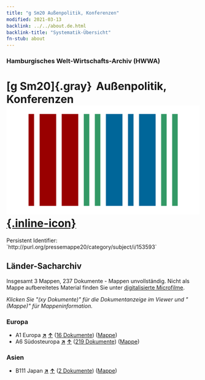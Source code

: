 ```yaml
---
title: "g Sm20 Außenpolitik, Konferenzen"
modified: 2021-03-13
backlink: ../../about.de.html
backlink-title: "Systematik-Übersicht"
fn-stub: about
---
```


### Hamburgisches Welt-Wirtschafts-Archiv (HWWA)

# [g Sm20]{.gray}&#8201; Außenpolitik, Konferenzen &#160; [![Wikidata](/images/Wikidata-logo.svg "Wikidata"){.inline-icon}](http://www.wikidata.org/entity/Q104699692)

<div class="hint">Persistent Identifier: `http://purl.org/pressemappe20/category/subject/i/153593`</div>







## Länder-Sacharchiv




Insgesamt 3 Mappen, 237 Dokumente - Mappen unvollständig.
Nicht als Mappe aufbereitetes Material finden Sie unter [digitalisierte Microfilme](/film/h1_sh.de.html).

_Klicken Sie "(xy Dokumente)" für die Dokumentanzeige im Viewer und "(Mappe)" für Mappeninformation._




### Europa

- A1 Europa [**&nearr;**](../../../geo/i/140892/about.de.html "Europa (alle Mappen)") [**&uarr;**](../../../geo/about.de.html#A1 "Ländersystematik") (<a href="https://pm20.zbw.eu/iiifview/folder/sh/140892,153593" title="über: Europa : Außenpolitik, Konferenzen" target="_blank">16 Dokumente</a>) ([Mappe](../../../../folder/sh/1408xx/140892/1535xx/153593/about.de.html))
- A6 Südosteuropa [**&nearr;**](../../../geo/i/140900/about.de.html "Südosteuropa (alle Mappen)") [**&uarr;**](../../../geo/about.de.html#A6 "Ländersystematik") (<a href="https://pm20.zbw.eu/iiifview/folder/sh/140900,153593" title="über: Südosteuropa : Außenpolitik, Konferenzen" target="_blank">219 Dokumente</a>) ([Mappe](../../../../folder/sh/1409xx/140900/1535xx/153593/about.de.html))

### Asien

- B111 Japan [**&nearr;**](../../../geo/i/141272/about.de.html "Japan (alle Mappen)") [**&uarr;**](../../../geo/about.de.html#B111 "Ländersystematik") (<a href="https://pm20.zbw.eu/iiifview/folder/sh/141272,153593" title="über: Japan : Außenpolitik, Konferenzen" target="_blank">2 Dokumente</a>) ([Mappe](../../../../folder/sh/1412xx/141272/1535xx/153593/about.de.html))









